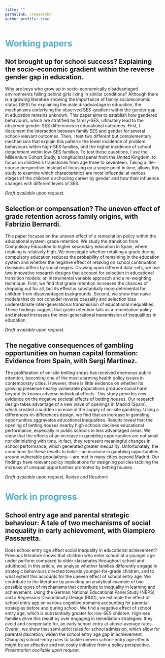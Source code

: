 ```yaml
---
title: ""
permalink: /research/
author_profile: true
---
```

# <span style="color:#52adc8"> Working papers </span>

## Not brought up for school success? Explaining the socio-economic gradient within the reverse gender gap in education. 
Why are boys who grow up in socio-economically disadvantaged environments falling behind girls living in similar conditions? Although there is a growing literature showing the importance of family socioeconomic status (SES) for explaining the male disadvantage in education, the mechanisms underlying the observed SES-gradient within the gender gap in education remains unknown. This paper aims to establish how gendered behaviours, which are stratified by family-SES, ultimately lead to the observed gender-SES differences in educational outcomes.
First, I document the interaction between family SES and gender for several school-relevant outcomes. Then, I test two different but complementary mechanisms that explain this pattern: the lower incidence of problem behaviours within high-SES families, and the higher incidence of school detachment within low-SES families.
To test these questions, I use the Millennium Cohort Study, a longitudinal panel from the United Kingdom, to focus on children's trajectories from age three to seventeen. Taking a life-course perspective, instead of focusing on a single point in time, allows this study to examine which characteristics are most influential at various stages of the children's schooling career by gender and how their influence changes with different levels of SES.

<i>Draft available upon request</i>.   

## Selection or compensation? The uneven effect of grade retention across family origins, with Fabrizio Bernardi. 
This paper focuses on the uneven effect of a remediation policy within the educational system: grade retention. We study the transition from Compulsory Education to higher secondary education in Spain, where retaking is relatively high. We investigate whether retaking a grade during compulsory education reduces the probability of remaining in the education system and whether the negative effect of retaking on school continuation decisions differs by social origins. Drawing upon different data-sets, we use two innovative research designs that account for selection in educational transition models: an instrumental variable approach and a re-weighting technique. First, we find that grade retention increases the chances of dropping out for all, but its effect is substantially more detrimental for children from disadvantaged backgrounds. Second, we show that naïve models that do not consider reverse causality and selection bias underestimate inter-generational transmission of educational inequalities. These findings suggest that grade retention fails as a remediation policy and instead increases the inter-generational transmission of inequalities in education.

<i>Draft available upon request</i>. 

## The negative consequences of gambling opportunities on human capital formation: Evidence from Spain, with Sergi Martínez. 
   The proliferation of on-site betting shops has received enormous public attention, becoming one of the most alarming health policy issues in contemporary cities. However, there is little evidence on whether its growing presence nearby vulnerable populations produce social harm beyond its known adverse individual effects. This study provides new evidence on the negative societal effects of betting houses. Our research design takes advantage of a new wave of openings in Madrid (Spain), which created a sudden increase in the supply of on-site gambling. Using a differences-in-differences design, we find that an increase in gambling opportunities aggravates educational inequalities. Results reveal that the opening of betting houses nearby high schools declines educational performance, especially in public schools in less advantaged areas. We show that the effects of an increase in gambling opportunities are not small nor diminishing with time. In fact, they represent meaningful changes in school performance, which generated greater inequality. Unfortunately, the conditions for these results to hold---an increase in gambling opportunities around vulnerable populations---are met in many cities beyond Madrid. Our findings have relevant policy implications for designing policies tackling the increase of unequal opportunities promoted by betting houses.

<i>Draft available upon request</i>, Revise and Resubmit

# <span style="color:#52adc8"> Work in progress</span>
## School entry age and parental strategic behaviour: A tale of two mechanisms of social inequality in early achievement, with Giampiero Passaretta. 
Does school entry age affect social inequality in educational achievement? Previous literature shows that children who enter school at a younger age under perform compared to older classmates throughout school and adulthood.  In this article, we analyse whether families differently engage in strategic behaviours directed towards younger-for-grade children, and to what extent this accounts for the uneven effect of school entry age.  We contribute to the literature by providing an analytical example of two possible types of mechanisms that contribute to inequality in learning and achievement.
Using the German National Educational Panel Study (NEPS) and a Regression Discontinuity Design (RDD), we estimate the effect of school entry age on various cognitive domains accounting for parental strategies before and during school. We find a negative effect of school entry age, which is substantially greater for low-SES children. High-ses families drive this result by over engaging in remediation strategies: they avoid and compensate for, an early school entry at above-average rates. Overall, we show that semi-strict rules for school admission, which allow for parental discretion, widen the school entry age gap in achievement. Changing school-entry rules to tackle uneven school-entry age effects might be an effective and not costly initiative from a policy perspective.
<i>Presentation available upon request</i>. 
